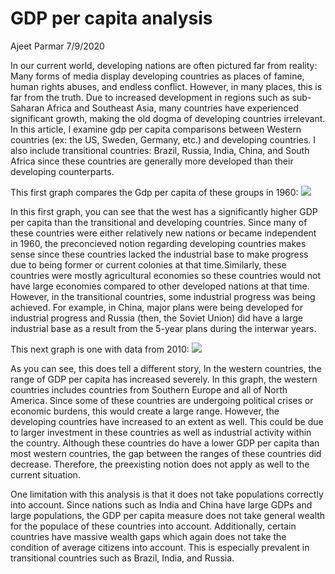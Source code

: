 GDP per capita analysis
================
Ajeet Parmar
7/9/2020

In our current world, developing nations are often pictured far from
reality: Many forms of media display developing countries as places of
famine, human rights abuses, and endless conflict. However, in many
places, this is far from the truth. Due to increased development in
regions such as sub-Saharan Africa and Southeast Asia, many countries
have experienced significant growth, making the old dogma of developing
countries irrelevant. In this article, I examine gdp per capita
comparisons between Western countries (ex: the US, Sweden, Germany,
etc.) and developing countries. I also include transitional countries:
Brazil, Russia, India, China, and South Africa since these countries are
generally more developed than their developing counterparts.

This first graph compares the Gdp per capita of these groups in 1960:
![](gdp_per_capita_analysis_files/figure-gfm/unnamed-chunk-1-1.png)<!-- -->

In this first graph, you can see that the west has a significantly
higher GDP per capita than the transitional and developing countries.
Since many of these countries were either relatively new nations or
became independent in 1960, the preconcieved notion regarding developing
countries makes sense since these countries lacked the industrial base
to make progress due to being former or current colonies at that
time.Similarly, these countries were mostly agricultural economies so
these countries would not have large economies compared to other
developed nations at that time. However, in the transitional countries,
some industrial progress was being achieved. For example, in China,
major plans were being developed for industrial progress and Russia
(then, the Soviet Union) did have a large industrial base as a result
from the 5-year plans during the interwar years.

This next graph is one with data from 2010:
![](gdp_per_capita_analysis_files/figure-gfm/unnamed-chunk-2-1.png)<!-- -->

As you can see, this does tell a different story, In the western
countries, the range of GDP per capita has increased severely. In this
graph, the western countries includes countries from Southern Europe and
all of North America. Since some of these countries are undergoing
political crises or economic burdens, this would create a large range.
However, the developing countries have increased to an extent as well.
This could be due to larger investment in these countries as well as
industrial activity within the country. Although these countries do have
a lower GDP per capita than most western countries, the gap between the
ranges of these countries did decrease. Therefore, the preexisting
notion does not apply as well to the current situation.

One limitation with this analysis is that it does not take populations
correctly into account. Since nations such as India and China have large
GDPs and large populations, the GDP per capita measure does not take
general wealth for the populace of these countries into account.
Additionally, certain countries have massive wealth gaps which again
does not take the condition of average citizens into account. This is
especially prevalent in transitional countries such as Brazil, India,
and Russia.
